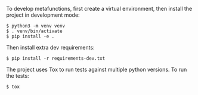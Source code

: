 To develop metafunctions, first create a virtual environment, then install the project in development mode:

    $ python3 -m venv venv
    $ . venv/bin/activate
    $ pip install -e .

Then install extra dev requirements:

    $ pip install -r requirements-dev.txt

The project uses Tox to run tests against multiple python versions. To run the tests:

    $ tox

